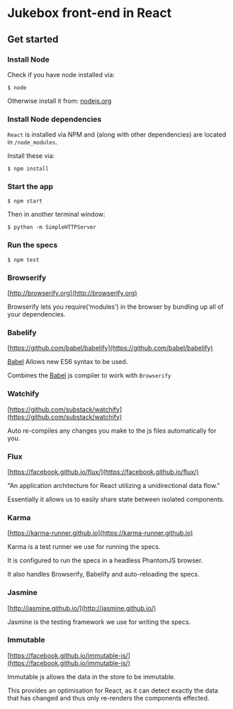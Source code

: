 # Jukebox front-end in React

## Get started

### Install Node

Check if you have node installed via:

    $ node

Otherwise install it from: [nodejs.org](https://nodejs.org)

### Install Node dependencies

`React` is installed via NPM and (along with other dependencies) are located in `/node_modules`.

Install these via:

    $ npm install

### Start the app

    $ npm start

Then in another terminal window:

    $ python -m SimpleHTTPServer

### Run the specs

    $ npm test

### Browserify

[http://browserify.org](http://browserify.org)

Browserify lets you require(‘modules’) in the browser by bundling up all of your dependencies.

### Babelify

[https://github.com/babel/babelify](https://github.com/babel/babelify)

[Babel](https://github.com/babel/babel) Allows new ES6 syntax to be used.

Combines the [Babel](https://github.com/babel/babel) js compiler to work with `Browserify`

### Watchify

[https://github.com/substack/watchify](https://github.com/substack/watchify)

Auto re-compiles any changes you make to the js files automatically for you.

### Flux

[https://facebook.github.io/flux/](https://facebook.github.io/flux/)

"An application architecture for React utilizing a unidirectional data flow."

Essentially it allows us to easily share state between isolated components.

### Karma

[https://karma-runner.github.io](https://karma-runner.github.io)

Karma is a test runner we use for running the specs.

It is configured to run the specs in a headless PhantomJS browser.

It also handles Browserify, Babelify and auto-reloading the specs.

### Jasmine

[http://jasmine.github.io/](http://jasmine.github.io/)

Jasmine is the testing framework we use for writing the specs.

### Immutable

[https://facebook.github.io/immutable-js/](https://facebook.github.io/immutable-js/)

Immutable js allows the data in the store to be immutable.

This provides an optimisation for React, as it can detect exactly the data that
has changed and thus only re-renders the components effected.
